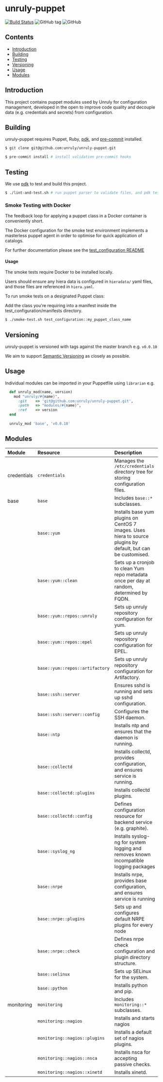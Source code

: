 # unruly-puppet

[![Build Status](https://travis-ci.org/unruly/unruly-puppet.svg?branch=master)](https://travis-ci.org/unruly/unruly-puppet)
![GitHub tag](https://img.shields.io/github/tag/unruly/unruly-puppet.svg)
![GitHub](https://img.shields.io/github/license/unruly/unruly-puppet.svg)


## Contents

 - [Introduction](#introduction)
 - [Building](#building)
 - [Testing](#testing)
 - [Versioning](#versioning)
 - [Usage](#usage)
 - [Modules](#modules)
 
## Introduction

This project contains puppet modules used by Unruly for configuration management, developed in the open to improve code
quality and decouple data (e.g. credentials and secrets) from configuration.

## Building

unruly-puppet requires Puppet, Ruby, [pdk](https://puppet.com/docs/pdk/1.x/pdk.html), and
[pre-commit](https://pre-commit.com/) installed.

```bash
$ git clone git@github.com:unruly/unruly-puppet.git

$ pre-commit install # install validation pre-commit hooks
```

## Testing

We use [pdk](https://puppet.com/docs/pdk/1.x/pdk.html) to test and build this project.

```bash
$ ./lint-and-test.sh # run puppet parser to validate files, and pdk test on all modules
```

### Smoke Testing with Docker

The feedback loop for applying a puppet class in a Docker container is conveniently short.

The Docker configuration for the smoke test environment implements a masterless puppet agent in order to optimise for
quick application of catalogs.

For further documentation please see the [test_configuration README](unruly-puppet/test_configuration/README.md)

#### Usage

The smoke tests require Docker to be installed locally.

Users should ensure any hiera data is configured in `hieradata/` yaml files, and those files are referenced in `hiera.yaml`. 

To run smoke tests on a designated Puppet class: 

Add the class you're requiring into a manifest inside the test_configuration/manifests directory.

```bash
$ ./smoke-test.sh test_configuration::my_puppet_class_name
```

## Versioning

unruly-puppet is versioned with tags against the master branch e.g. `v0.0.10`

We aim to support [Semantic Versioning](https://semver.org/) as closely as possible.

## Usage

Individual modules can be imported in your Puppetfile using `librarian` e.g.

```ruby
  def unruly_mod(name, version)
    mod "unruly/#{name}",
      :git    => 'git@github.com:unruly/unruly-puppet.git',
      :path   => "modules/#{name}",
      :ref    => version
  end
  
  unruly_mod 'base', 'v0.0.10'      
```


## Modules

| Module       | Resource     | Description |
|:-------------|:-------------|:------------|
| credentials  | `credentials`               | Manages the `/etc/credentials` directory tree for storing configuration files. |
| base         | `base`                      | Includes `base::*` subclasses. |
|              | `base::yum`                 | Installs base yum plugins on CentOS 7 images. Uses hiera to source plugins by default, but can be customised.  |
|              | `base::yum::clean`          | Sets up a cronjob to clean Yum repo metadata once per day at random, determined by FQDN. |
|              | `base::yum::repos::unruly`  | Sets up unruly repository configuration for yum. |
|              | `base::yum::repos::epel`    | Sets up unruly repository configuration for EPEL. |  
|              | `base::yum::repos::artifactory`    | Sets up unruly repository configuration for Artifactory. |  
|              | `base::ssh::server`         | Ensures sshd is running and sets up sshd configuration. | 
|              | `base::ssh::server::config` | Configures the SSH daemon. |
|              | `base::ntp`                 | Installs ntp and ensures that the daemon is running. |  
|              | `base::collectd`            | Installs collectd, provides configuration, and ensures service is running. |
|              | `base::collectd::plugins`   | Installs collectd plugins. |  
|              | `base::collectd::config`    | Defines configuration resource for backend service (e.g. graphite). |  
|              | `base::syslog_ng`           | Installs syslog-ng for system logging and removes known incompatible logging packages |  
|              | `base::nrpe`                | Installs nrpe, provides base configuration, and ensures service is running |  
|              | `base::nrpe::plugins`       | Sets up and configures default NRPE plugins for every node |  
|              | `base::nrpe::check`         | Defines nrpe check configuration and plugin directory structure. |
|              | `base::selinux`             | Sets up SELinux for the system. |    
|              | `base::python`              | Installs python and pip. |    
| monitoring   | `monitoring`                | Includes `monitoring::*` subclasses. |    
|              | `monitoring::nagios`        | Installs and starts nagios |    
|              | `monitoring::nagios::plugins` | Installs a default set of nagios plugins. |    
|              | `monitoring::nagios::nsca` | Installs nsca for accepting passive checks. |    
|              | `monitoring::nagios::xinetd` | Installs xinetd. |    